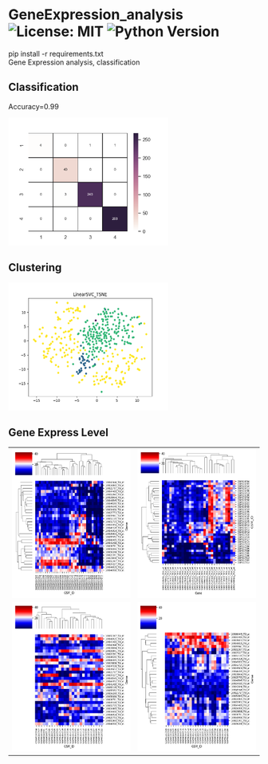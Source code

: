 # GeneExpression_analysis ![License: MIT](https://img.shields.io/badge/License-MIT-blue.svg) ![Python Version](https://img.shields.io/badge/python-v3-blue)
pip install -r requirements.txt <br/>
Gene Expression analysis, classification

## Classification
Accuracy=0.99
  
<img src="images/SVM_PCA100.png" width="320" height="256" />

## Clustering
<img src="images/LinearSVC_TSNE.png" width="320" height="256" />

## Gene Express Level
|||
|---|---|
|<img src="images/heatmap/All36.png" width="300" height="300" />|<img src="images/heatmap/All36_T.png" width="300" height="300" />|
|<img src="images/heatmap/Healthy6_LC20_2.png" width="300" height="300" />|<img src="images/heatmap/Healthy6_LC20_3.png" width="300" height="300" />|
